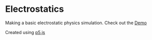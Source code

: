 # Electrostatics

Making a basic electrostatic physics simulation.   Check out the [Demo](https://omareq.github.io/electrostatics)

Created using [p5.js](https://p5js.org/)
